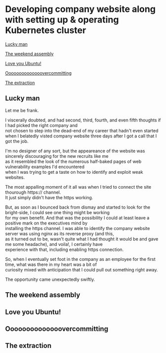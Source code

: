 # Developing company website along with setting up & operating Kubernetes cluster


[Lucky man](#lucky-man)

[The weekend assembly](#the-weekend-assembly)

[Love you Ubuntu!](#love-you-ubuntu)

[Oooooooooooooovercommitting](#oooooooooooooovercommitting)

[The extraction](#the-extraction)



## Lucky man

Let me be frank.

I viscerally doubted, and had second, third, fourth, and even fifth thoughts if I had picked the right company and \
not chosen to step into the dead-end of my career that hadn't even started\
when I belatedly visted company website three days after I got a call that I got the job.

I'm no designer of any sort, but the appeareance of the website was sincerely discouraging for the new recruits like me\
as it resembled the look of the numerous half-baked pages of web vulnerability examples I'd encountered \
when I was trying to get a taste on how to identify and exploit weak websites.

The most appalling moment of it all was when I tried to connect the site thourough https:// channel.\
It just simply didn't have the https working.

But, as soon as I bounced back from dismay and started to look for the bright-side, I could see one thing might be working\
for my own benefit. And that was the possibility I could at least leave a positive mark on the executives mind by\
installing the https channel. I was able to identify the company website server was using nginx as its reverse proxy (and this,\
as it turned out to be, wasn't quite what I had thought it would be and gave me some headache), and voila!, I certainly have\
experience with that, including enabling https connection.

So, when I eventually set foot in the company as an employee for the first time, what was there in my heart was a bit of \
curiosity mixed with anticipation that I could pull out something right away.

The opportunity came unexpectedly swiftly.
 

## The weekend assembly



## Love you Ubuntu!



## Oooooooooooooovercommitting


## The extraction 